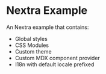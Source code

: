 # Nextra Example

An Nextra example that contains:
- Global styles
- CSS Modules
- Custom theme
- Custom MDX component provider
- I18n with default locale prefixed
